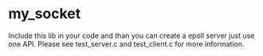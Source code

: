 # my_socket
Include this lib in your code and than you can create a epoll server just use one API. Please see test_server.c and test_client.c for more information.

